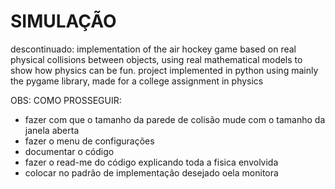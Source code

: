 # SIMULAÇÃO
descontinuado: implementation of the air hockey game based on real physical collisions between objects, using real mathematical models to show how physics can be fun. project implemented in python using mainly the pygame library, made for a college assignment in physics

OBS:
COMO PROSSEGUIR:
  - fazer com que o tamanho da parede de colisão mude com o tamanho da janela aberta
  - fazer o menu de configurações
  - documentar o código
  - fazer o read-me do código explicando toda a fisica envolvida
  - colocar no padrão de implementação desejado oela monitora
